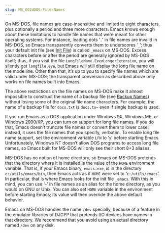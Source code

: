 ```yaml
---
slug: MS_002dDOS-File-Names
---
```


On MS-DOS, file names are case-insensitive and limited to eight characters, plus optionally a period and three more characters. Emacs knows enough about these limitations to handle file names that were meant for other operating systems. For instance, leading dots ‘`.`’ in file names are invalid in MS-DOS, so Emacs transparently converts them to underscores ‘`_`’; thus your default init file (see [Init File](/docs/emacs/Init-File)) is called `_emacs` on MS-DOS. Excess characters before or after the period are generally ignored by MS-DOS itself; thus, if you visit the file `LongFileName.EvenLongerExtension`, you will silently get `longfile.eve`, but Emacs will still display the long file name on the mode line. Other than that, it’s up to you to specify file names which are valid under MS-DOS; the transparent conversion as described above only works on file names built into Emacs.

The above restrictions on the file names on MS-DOS make it almost impossible to construct the name of a backup file (see [Backup Names](/docs/emacs/Backup-Names)) without losing some of the original file name characters. For example, the name of a backup file for `docs.txt` is `docs.tx~` even if single backup is used.

If you run Emacs as a DOS application under Windows 9X, Windows ME, or Windows 2000/XP, you can turn on support for long file names. If you do that, Emacs doesn’t truncate file names or convert them to lower case; instead, it uses the file names that you specify, verbatim. To enable long file name support, set the environment variable `LFN` to ‘`y`’ before starting Emacs. Unfortunately, Windows NT doesn’t allow DOS programs to access long file names, so Emacs built for MS-DOS will only see their short 8+3 aliases.

MS-DOS has no notion of home directory, so Emacs on MS-DOS pretends that the directory where it is installed is the value of the `HOME` environment variable. That is, if your Emacs binary, `emacs.exe`, is in the directory `c:/utils/emacs/bin`, then Emacs acts as if `HOME` were set to ‘`c:/utils/emacs`’. In particular, that is where Emacs looks for the init file `_emacs`. With this in mind, you can use ‘`~`’ in file names as an alias for the home directory, as you would on GNU or Unix. You can also set `HOME` variable in the environment before starting Emacs; its value will then override the above default behavior.

Emacs on MS-DOS handles the name `/dev` specially, because of a feature in the emulator libraries of DJGPP that pretends I/O devices have names in that directory. We recommend that you avoid using an actual directory named `/dev` on any disk.
